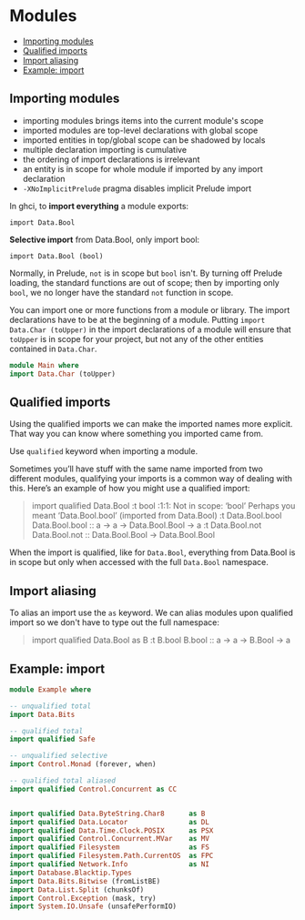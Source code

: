 # Modules

<!-- TOC -->

- [Importing modules](#importing-modules)
- [Qualified imports](#qualified-imports)
- [Import aliasing](#import-aliasing)
- [Example: import](#example-import)

<!-- /TOC -->




## Importing modules

- importing modules brings items into the current module's scope
- imported modules are top-level declarations with global scope
- imported entities in top/global scope can be shadowed by locals
- multiple declaration importing is cumulative
- the ordering of import declarations is irrelevant
- an entity is in scope for whole module if imported by any import declaration
- `-XNoImplicitPrelude` pragma disables implicit Prelude import



In ghci, to **import everything** a module exports:

    import Data.Bool


**Selective import** from Data.Bool, only import bool:

    import Data.Bool (bool)


Normally, in Prelude, `not` is in scope but `bool` isn't. By turning off Prelude loading, the standard functions are out of scope; then by importing only `bool`, we no longer have the standard `not` function in scope.

You can import one or more functions from a module or library. The import declarations have to be at the beginning of a module. Putting `import Data.Char (toUpper)` in the import declarations of a module will ensure that `toUpper` is in scope for your project, but not any of the other entities contained in `Data.Char`.


```hs
module Main where
import Data.Char (toUpper)
```


## Qualified imports


Using the qualified imports we can make the imported names more explicit. That way you can know where something you imported came from.

Use `qualified` keyword when importing a module.

Sometimes you’ll have stuff with the same name imported from two different modules, qualifying your imports is a common way of dealing with this. Here’s an example of how you might use a qualified import:

> import qualified Data.Bool
> :t bool
<interactive>:1:1:
Not in scope: ‘bool’
Perhaps you meant ‘Data.Bool.bool’ (imported from Data.Bool)
> :t Data.Bool.bool
Data.Bool.bool :: a -> a -> Data.Bool.Bool -> a
> :t Data.Bool.not
Data.Bool.not :: Data.Bool.Bool -> Data.Bool.Bool

When the import is qualified, like for `Data.Bool`, everything from Data.Bool is in scope but only when accessed with the full `Data.Bool` namespace.


## Import aliasing

To alias an import use the `as` keyword. We can alias modules upon qualified import so we don't have to type out the full namespace:
> import qualified Data.Bool as B
> :t B.bool
B.bool :: a -> a -> B.Bool -> a


## Example: import

```hs
module Example where

-- unqualified total
import Data.Bits

-- qualified total
import qualified Safe

-- unqualified selective
import Control.Monad (forever, when)

-- qualified total aliased
import qualified Control.Concurrent as CC


import qualified Data.ByteString.Char8      as B
import qualified Data.Locator               as DL
import qualified Data.Time.Clock.POSIX      as PSX
import qualified Control.Concurrent.MVar    as MV
import qualified Filesystem                 as FS
import qualified Filesystem.Path.CurrentOS  as FPC
import qualified Network.Info               as NI
import Database.Blacktip.Types
import Data.Bits.Bitwise (fromListBE)
import Data.List.Split (chunksOf)
import Control.Exception (mask, try)
import System.IO.Unsafe (unsafePerformIO)
```
